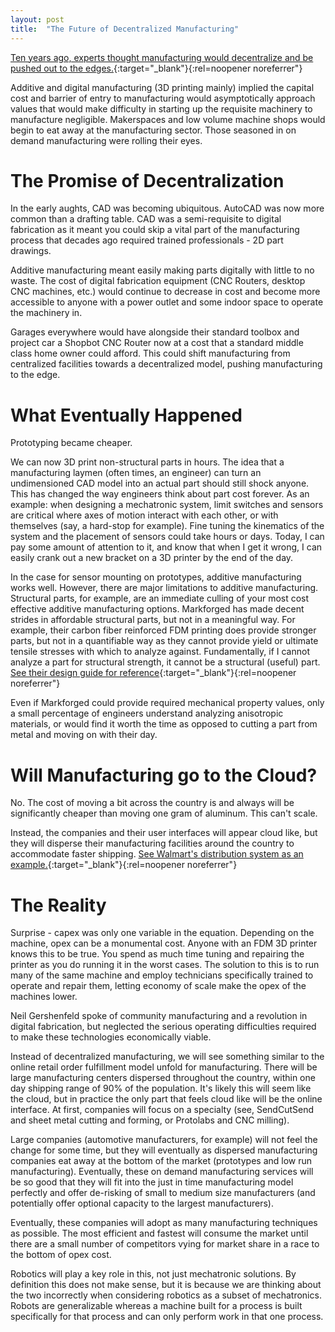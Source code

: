 ```yaml
---
layout: post
title:  "The Future of Decentralized Manufacturing"
---
```

[Ten years ago, experts thought manufacturing would decentralize and be pushed out to the edges.](http://cba.mit.edu/docs/papers/19.01.POW.pdf){:target="_blank"}{:rel=noopener noreferrer"}


Additive and digital manufacturing (3D printing mainly) implied the capital cost and barrier of entry to manufacturing would asymptotically approach values that would make difficulty in starting up the requisite machinery to manufacture negligible. Makerspaces and low volume machine shops would begin to eat away at the manufacturing sector. Those seasoned in on demand manufacturing were rolling their eyes.

# The Promise of Decentralization

In the early aughts, CAD was becoming ubiquitous. AutoCAD was now more common than a drafting table. CAD was a semi-requisite to digital fabrication as it meant you could skip a vital part of the manufacturing process that decades ago required trained professionals - 2D part drawings.

Additive manufacturing meant easily making parts digitally with little to no waste. The cost of digital fabrication equipment (CNC Routers, desktop CNC machines, etc.) would continue to decrease in cost and become more accessible to anyone with a power outlet and some indoor space to operate the machinery in.

Garages everywhere would have alongside their standard toolbox and project car a Shopbot CNC Router now at a cost that a standard middle class home owner could afford. This could shift manufacturing from centralized facilities towards a decentralized model, pushing manufacturing to the edge.

# What Eventually Happened

Prototyping became cheaper.

We can now 3D print non-structural parts in hours. The idea that a manufacturing laymen (often times, an engineer) can turn an undimensioned CAD model into an actual part should still shock anyone. This has changed the way engineers think about part cost forever. As an example: when designing a mechatronic system, limit switches and sensors are critical where axes of motion interact with each other, or with themselves (say, a hard-stop for example). Fine tuning the kinematics of the system and the placement of sensors could take hours or days. Today, I can pay some amount of attention to it, and know that when I get it wrong, I can easily crank out a new bracket on a 3D printer by the end of the day.

In the case for sensor mounting on prototypes, additive manufacturing works well. However, there are major limitations to additive manufacturing. Structural parts, for example, are an immediate culling of your most cost effective additive manufacturing options. Markforged has made decent strides in affordable structural parts, but not in a meaningful way. For example, their carbon fiber reinforced FDM printing does provide stronger parts, but not in a quantifiable way as they cannot provide yield or ultimate tensile stresses with which to analyze against. Fundamentally, if I cannot analyze a part for structural strength, it cannot be a structural (useful) part. [See their design guide for reference](https://static.markforged.com/downloads/CompositesDesignGuide.pdf){:target="_blank"}{:rel=noopener noreferrer"}


Even if Markforged could provide required mechanical property values, only a small percentage of engineers understand analyzing anisotropic materials, or would find it worth the time as opposed to cutting a part from metal and moving on with their day.

# Will Manufacturing go to the Cloud?

No. The cost of moving a bit across the country is and always will be significantly cheaper than moving one gram of aluminum. This can't scale.

Instead, the companies and their user interfaces will appear cloud like, but they will disperse their manufacturing facilities around the country to accommodate faster shipping. [See Walmart's distribution system as an example.](https://www.mbaknol.com/management-case-studies/case-study-of-walmart-logistics-management/){:target="_blank"}{:rel=noopener noreferrer"}



# The Reality

Surprise - capex was only one variable in the equation. Depending on the machine, opex can be a monumental cost. Anyone with an FDM 3D printer knows this to be true. You spend as much time tuning and repairing the printer as you do running it in the worst cases. The solution to this is to run many of the same machine and employ technicians specifically trained to operate and repair them, letting economy of scale make the opex of the machines lower.

Neil Gershenfeld spoke of community manufacturing and a revolution in digital fabrication, but neglected the serious operating difficulties required to make these technologies economically viable.

Instead of decentralized manufacturing, we will see something similar to the online retail order fulfillment model unfold for manufacturing. There will be large manufacturing centers dispersed throughout the country, within one day shipping range of 90% of the population. It's likely this will seem like the cloud, but in practice the only part that feels cloud like will be the online interface. At first, companies will focus on a specialty (see, SendCutSend and sheet metal cutting and forming, or Protolabs and CNC milling).

Large companies (automotive manufacturers, for example) will not feel the change for some time, but they will eventually as dispersed manufacturing companies eat away at the bottom of the market (prototypes and low run manufacturing). Eventually, these on demand manufacturing services will be so good that they will fit into the just in time manufacturing model perfectly and offer de-risking of small to medium size manufacturers (and potentially offer optional capacity to the largest manufacturers).

Eventually, these companies will adopt as many manufacturing techniques as possible. The most efficient and fastest will consume the market until there are a small number of competitors vying for market share in a race to the bottom of opex cost.


Robotics will play a key role in this, not just mechatronic solutions. By definition this does not make sense, but it is because we are thinking about the two incorrectly when considering robotics as a subset of mechatronics. Robots are generalizable whereas a machine built for a process is built specifically for that process and can only perform work in that one process. 